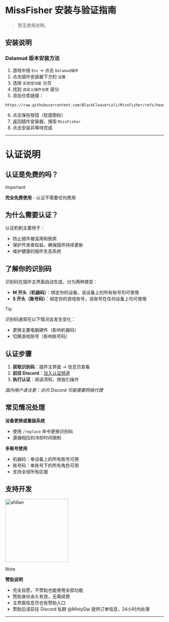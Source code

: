 # MissFisher 安装与验证指南  
> 暂无使用说明。  
## 安装说明  
  
### Dalamud 版本安装方法  
1. 游戏中按 `Esc` → 点击 `Dalamud插件`  
2. 点击插件安装器下方的 `设置`  
3. 选择 `实验性功能` 分页  
4. 找到 `自定义插件仓库` 部分  
5. 添加仓库链接：  
```  
https://raw.githubusercontent.com/BlackCleaverLoli/MissFisher/refs/heads/main/MissFisher.json  
```  
6. 点击保存按钮（软盘图标）  
7. 返回插件安装器，搜索 `MissFisher`  
8. 点击安装并等待完成  
  
---  
  
# 认证说明  
  
## 认证是免费的吗？  
> [!IMPORTANT]    
**完全免费使用** - 认证不需要任何费用  
  
## 为什么需要认证？  
认证机制主要用于：  
- 防止插件被滥用和倒卖  
- 保护开发者权益，确保插件持续更新  
- 维护健康的插件生态系统  
  
## 了解你的识别码  
  
识别码在插件主界面自动生成，分为两种类型：  
  
- **M 开头（机器码）**：绑定你的设备，该设备上的所有账号均可使用  
- **S 开头（账号码）**：绑定你的游戏账号，该账号在任何设备上均可使用  
  
> [!TIP]  
识别码通常在以下情况会发生变化：  
- 更换主要电脑硬件（影响机器码）  
- 切换游戏账号（影响账号码）  
  
## 认证步骤  
  
1. **获取识别码**：插件主界面 → 信息页查看  
2. **前往 Discord**：[加入认证频道](https://discord.gg/C3KuXT7FRR)  
3. **执行认证**：阅读须知，按指引操作  
  
*国内用户请注意：访问 Discord 可能需要网络代理*  
  
## 常见情况处理  
  
**设备更换或重装系统**  
- 使用 `/replace` 命令更换识别码  
- 遵循相应的冷却时间限制  
  
**多账号使用**  
- 机器码：单设备上的所有账号可用  
- 账号码：单账号下的所有角色可用  
- 支持全球所有区服  
  
## 支持开发  
  
[<img width="200" src="https://pic1.afdiancdn.com/static/img/welcome/button-sponsorme.png" alt="afdian">](https://afdian.com/a/bcloli)  
  
> [!NOTE]  
**赞助说明**  
- 完全自愿，不赞助也能使用全部功能  
- 赞助身份永久有效，无需续费  
- 主界面信息页也有赞助入口  
- 赞助后请前往 Discord 私聊 @MistyDai 提供订单信息，24小时内处理  
  
---  
